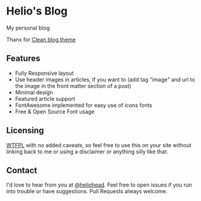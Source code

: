 Helio's Blog
========

My personal blog

Thanx for [Clean blog theme](https://github.com/IronSummitMedia/startbootstrap-clean-blog-jekyll)

Features
-------
* Fully Responsive layout
* Use header images in articles, if you want to (add tag "image" and url to the image in the front matter section of a post)
* Minimal design
* Featured article support
* FontAwesome implemented for easy use of icons fonts
* Free & Open Source Font usage


Licensing
---------

[WTFPL](http://www.wtfpl.net/about/) with no added caveats, so feel free to use this on your site without linking back to me or using a disclaimer or anything silly like that.

Contact
-------
I'd love to hear from you at [@heliohead](https://twitter.com/heliohead). Feel free to open issues if you run into trouble or have suggestions. Pull Requests always welcome.